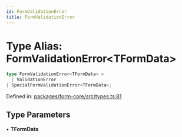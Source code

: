 ```yaml
---
id: FormValidationError
title: FormValidationError
---
```


# Type Alias: FormValidationError\<TFormData\>

```ts
type FormValidationError<TFormData> = 
  | ValidationError
| SpecialFormValidationError<TFormData>;
```

Defined in: [packages/form-core/src/types.ts:81](https://github.com/TanStack/form/blob/main/packages/form-core/src/types.ts#L81)

## Type Parameters

• **TFormData**
